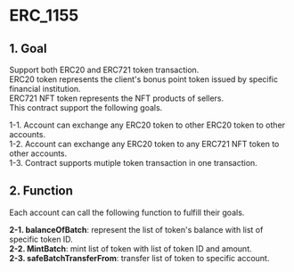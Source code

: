 # ERC_1155
## 1. Goal ##
Support both ERC20 and ERC721 token transaction.  
ERC20 token represents the client's bonus point token issued by specific financial institution.   
ERC721 NFT token represents the NFT products of sellers.  
This contract support the following goals.  

1-1. Account can exchange any ERC20 token to other ERC20 token to other accounts.  
1-2. Account can exchange any ERC20 token to any ERC721 NFT token to other accounts.  
1-3. Contract supports mutiple token transaction in one transaction.  
## 2. Function ##
Each account can call the following function to fulfill their goals.
  
**2-1. balanceOfBatch**: represent the list of token's balance with list of specific token ID.  
**2-2. MintBatch**: mint list of token with list of token ID and amount.  
**2-3. safeBatchTransferFrom**: transfer list of token to specific account.  
